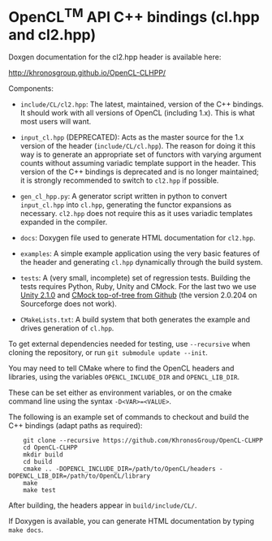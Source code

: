 # OpenCL<sup>TM</sup> API C++ bindings (cl.hpp and cl2.hpp)

Doxgen documentation for the cl2.hpp header is available here:

  http://khronosgroup.github.io/OpenCL-CLHPP/

Components:

  * `include/CL/cl2.hpp`:
    The latest, maintained, version of the C++ bindings. It should work with all
    versions of OpenCL (including 1.x). This is what most users will want.

  * `input_cl.hpp` (DEPRECATED):
    Acts as the master source for the 1.x version of the header
    (`include/CL/cl.hpp`).
    The reason for doing it this way is to generate an appropriate set of
    functors with varying argument counts without assuming variadic template
    support in the header.
    This version of the C++ bindings is deprecated and is no longer maintained;
    it is strongly recommended to switch to `cl2.hpp` if possible.

  * `gen_cl_hpp.py`:
    A generator script written in python to convert `input_cl.hpp` into `cl.hpp`,
    generating the functor expansions as necessary.
    `cl2.hpp` does not require this as it uses variadic templates expanded in
    the compiler.

  * `docs`:
    Doxygen file used to generate HTML documentation for `cl2.hpp`.

  * `examples`:
    A simple example application using the very basic features of the header
    and generating `cl.hpp` dynamically through the build system.

  * `tests`:
    A (very small, incomplete) set of regression tests. Building the tests
    requires Python, Ruby, Unity and CMock. For the last two we use
    [Unity 2.1.0](https://github.com/ThrowTheSwitch/Unity/releases/tag/v2.1.0)
    and [CMock top-of-tree from Github](https://github.com/ThrowTheSwitch/CMock)
    (the version 2.0.204 on Sourceforge does not work).

  * `CMakeLists.txt`:
    A build system that both generates the example and drives generation of `cl.hpp`.

To get external dependencies needed for testing, use `--recursive` when cloning
the repository, or run `git submodule update --init`.

You may need to tell CMake where to find the OpenCL headers and libraries,
using the variables `OPENCL_INCLUDE_DIR` and `OPENCL_LIB_DIR`.

These can be set either as environment variables, or on the cmake command line
using the syntax `-D<VAR>=<VALUE>`.

The following is an example set of commands to checkout and build the C++
bindings (adapt paths as required):

```
    git clone --recursive https://github.com/KhronosGroup/OpenCL-CLHPP
    cd OpenCL-CLHPP
    mkdir build
    cd build
    cmake .. -DOPENCL_INCLUDE_DIR=/path/to/OpenCL/headers -DOPENCL_LIB_DIR=/path/to/OpenCL/library
    make
    make test
```

After building, the headers appear in `build/include/CL/`.

If Doxygen is available, you can generate HTML documentation by typing `make docs`.
